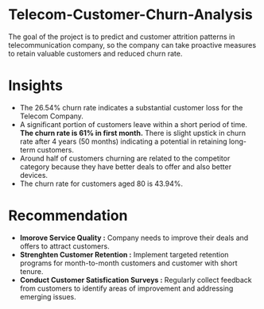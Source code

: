 # Telecom-Customer-Churn-Analysis
The goal of the project is to predict and customer attrition patterns in telecommunication company,
so the company can take proactive measures to retain valuable customers and reduced churn rate. 
# Insights
* The 26.54% churn rate indicates a substantial customer loss for the Telecom Company.<br>
* A significant portion of customers leave within a short period of time. **The churn rate is 61% in first month.** There is slight upstick in churn rate after 4 years (50 months) indicating a potential in retaining long-term customers.<br>
* Around half of customers churning are related to the competitor category because they have better deals to offer and also better devices.<br>
* The churn rate for customers aged 80 is 43.94%.
# Recommendation
* **Imorove Service Quality :** Company needs to improve their deals and offers to attract customers. <br>
* **Strenghten Customer Retention :** Implement targeted retention programs for month-to-month customers and customer with short tenure.<br>
* **Conduct Customer Satisfication Surveys :** Regularly collect feedback from customers to identify areas of improvement and addressing emerging issues.
